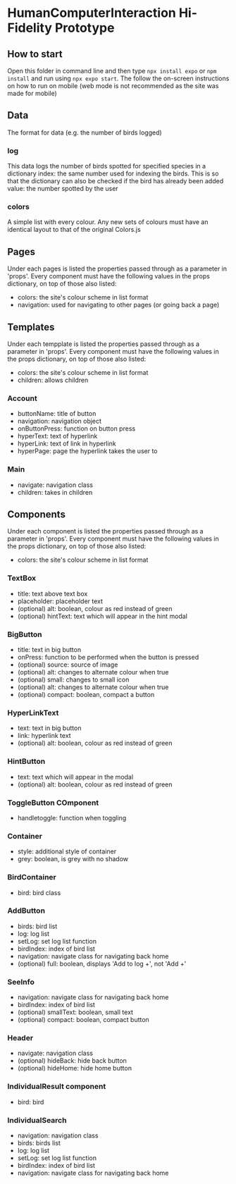 
# HumanComputerInteraction Hi-Fidelity Prototype

## How to start
Open this folder in command line and then type `npx install expo` or `npm install` and run using `npx expo start`. The follow the on-screen instructions 
on how to run on mobile (web mode is not recommended as the site was made for mobile)


## Data
The format for data (e.g. the number of birds logged)

### log
This data logs the number of birds spotted for specified species in a dictionary
index: the same number used for indexing the birds. This is so that the dictionary can also be checked if the bird has already been added
value: the number spotted by the user

### colors
A simple list with every colour. Any new sets of colours must have an identical layout to that of the original Colors.js


## Pages
Under each pages is listed the properties passed through as a parameter in 'props'. Every component must have the following values in the props dictionary, on top of those also listed:
- colors: the site's colour scheme in list format
- navigation: used for navigating to other pages (or going back a page)


## Templates
Under each tempplate is listed the properties passed through as a parameter in 'props'. Every component must have the following values in the props dictionary, on top of those also listed:
- colors: the site's colour scheme in list format
- children: allows children
  
### Account
- buttonName: title of button
- navigation: navigation object
- onButtonPress: function on button press
- hyperText: text of hyperlink
- hyperLink: text of link in hyperlink
- hyperPage: page the hyperlink takes the user to

### Main
- navigate: navigation class
- children: takes in children


## Components
Under each component is listed the properties passed through as a parameter in 'props'. Every component must have the following values in the props dictionary, on top of those also listed:
- colors: the site's colour scheme in list format

### TextBox
- title: text above text box
- placeholder: placeholder text
- (optional) alt: boolean, colour as red instead of green
- (optional) hintText: text which will appear in the hint modal

### BigButton
- title: text in big button
- onPress: function to be performed when the button is pressed
- (optional) source: source of image
- (optional) alt: changes to alternate colour when true
- (optional) small: changes to small icon
- (optional) alt: changes to alternate colour when true
- (optional) compact: boolean, compact a button

### HyperLinkText
- text: text in big button
- link: hyperlink text
- (optional) alt: boolean, colour as red instead of green

### HintButton
- text: text which will appear in the modal
- (optional) alt: boolean, colour as red instead of green

### ToggleButton COmponent
- handletoggle: function when toggling

### Container
- style: additional style of container
- grey: boolean, is grey with no shadow

### BirdContainer
- bird: bird class

### AddButton
- birds: bird list
- log: log list
- setLog: set log list function
- birdIndex: index of bird list
- navigation: navigate class for navigating back home
- (optional) full: boolean, displays 'Add to log +', not 'Add +'

### SeeInfo
- navigation: navigate class for navigating back home
- birdIndex: index of bird list
- (optional) smallText: boolean, small text
- (optional) compact: boolean, compact button

### Header
- navigate: navigation class
- (optional) hideBack: hide back button
- (optional) hideHome: hide home button

### IndividualResult component
- bird: bird

### IndividualSearch
- navigation: navigation class
- birds: birds list
- log: log list
- setLog: set log list function
- birdIndex: index of bird list
- navigation: navigate class for navigating back home
